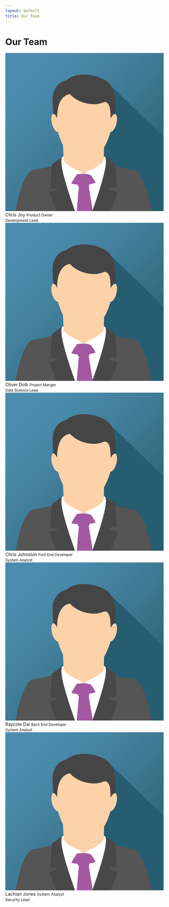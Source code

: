 ```yaml
---
layout: default
title: Our Team
---
```

# Our Team
<div class="team-block">
    <div class="member">
        <img src="assets/images/humans/img_avatar.png" />
        <span>Chris Joy</span>
        <small>Product Owner <br> Development Lead</small>
    </div>
    <div class="member">
        <img src="assets/images/humans/img_avatar.png" />
        <span>Oliver Dolk</span>
        <small>Project Manger <br> Data Science Lead</small>
    </div>
    <div class="member">
        <img src="assets/images/humans/img_avatar.png" />
        <span>Chris Johnston</span>
        <small>Font End Developer <br> System Analyst</small>
    </div>
    <div class="member">
        <img src="assets/images/humans/img_avatar.png" />
        <span>Raycole Dai</span>
        <small>Back End Developer <br> System Analyst</small>
    </div>
    <div class="member">
        <img src="assets/images/humans/img_avatar.png" />
        <span>Lachlan Jones</span>
        <small>System Analyst <br> Security Lead</small>
    </div>
</div>

